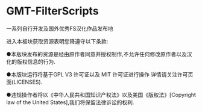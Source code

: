 GMT-FilterScripts
=================

一系列自行开发及国外优秀FS汉化作品发布地



进入本板块获取资源表明您降遵守以下条款:

●本版块发布的资源是经由原作者同意并授权制作,不允许任何修改原作者以及汉化的版权信息的行为.

●本版块运行将基于GPL V3 许可证以及 MIT 许可证进行操作 详情请关注许可页面(LICENSES).

●违规操作者将以《中华人民共和国知识产权法》以及美国《版权法》[Copyright law of the United States],我们将保留法律诉讼的权利.
